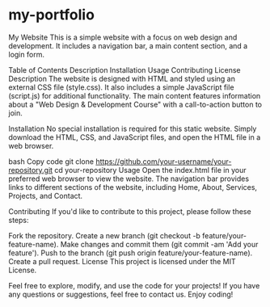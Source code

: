 # my-portfolio
My Website
This is a simple website with a focus on web design and development. It includes a navigation bar, a main content section, and a login form.

Table of Contents
Description
Installation
Usage
Contributing
License
Description
The website is designed with HTML and styled using an external CSS file (style.css). It also includes a simple JavaScript file (script.js) for additional functionality. The main content features information about a "Web Design & Development Course" with a call-to-action button to join.

Installation
No special installation is required for this static website. Simply download the HTML, CSS, and JavaScript files, and open the HTML file in a web browser.

bash
Copy code
git clone https://github.com/your-username/your-repository.git
cd your-repository
Usage
Open the index.html file in your preferred web browser to view the website. The navigation bar provides links to different sections of the website, including Home, About, Services, Projects, and Contact.

Contributing
If you'd like to contribute to this project, please follow these steps:

Fork the repository.
Create a new branch (git checkout -b feature/your-feature-name).
Make changes and commit them (git commit -am 'Add your feature').
Push to the branch (git push origin feature/your-feature-name).
Create a pull request.
License
This project is licensed under the MIT License.

Feel free to explore, modify, and use the code for your projects! If you have any questions or suggestions, feel free to contact us. Enjoy coding!





